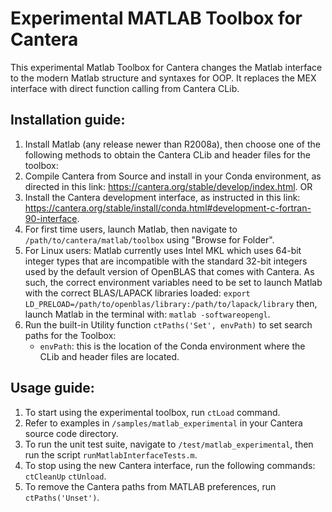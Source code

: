 # Experimental MATLAB Toolbox for Cantera
This experimental Matlab Toolbox for Cantera changes the Matlab interface to the modern
Matlab structure and syntaxes for OOP. It replaces the MEX interface with direct
function calling from Cantera CLib.

## Installation guide:

1. Install Matlab (any release newer than R2008a), then choose one of the following
   methods to obtain the Cantera CLib and header files for the toolbox:
2. Compile Cantera from Source and install in your Conda environment, as directed in
   this link: https://cantera.org/stable/develop/index.html. OR
3. Install the Cantera development interface, as instructed in this link:
   https://cantera.org/stable/install/conda.html#development-c-fortran-90-interface.
4. For first time users, launch Matlab, then navigate to
   `/path/to/cantera/matlab/toolbox` using "Browse for Folder".
5. For Linux users: Matlab currently uses Intel MKL which uses 64-bit integer types
   that are incompatible with the standard 32-bit integers used by the default version
   of OpenBLAS that comes with Cantera. As such, the correct environment variables
   need to be set to launch Matlab with the correct BLAS/LAPACK libraries loaded:
   `export LD_PRELOAD=/path/to/openblas/library:/path/to/lapack/library`
   then, launch Matlab in the terminal with:
   `matlab -softwareopengl`.
6. Run the built-in Utility function `ctPaths('Set', envPath)` to set search paths
   for the Toolbox:
   - `envPath`: this is the location of the Conda environment where the CLib and header
   files are located.

## Usage guide:

1. To start using the experimental toolbox, run `ctLoad` command.
2. Refer to examples in `/samples/matlab_experimental` in your
   Cantera source code directory.
3. To run the unit test suite, navigate to `/test/matlab_experimental`,
   then run the script `runMatlabInterfaceTests.m`.
4. To stop using the new Cantera interface, run the following commands:
   `ctCleanUp`
   `ctUnload`.
5. To remove the Cantera paths from MATLAB preferences, run `ctPaths('Unset')`.
